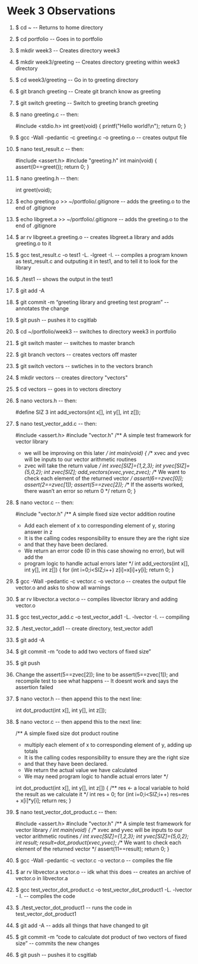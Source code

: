 # Week 3 Observations

1. $ cd ~ -- Returns to home directory

2. $ cd portfolio -- Goes in to portfolio

3. $ mkdir week3 -- Creates directory week3 

4. $ mkdir week3/greeting -- Creates directory greeting within week3 directory

5. $ cd week3/greeting -- Go in to greeting directory

6. $ git branch greeting -- Create git branch know as greeting

7. $ git switch greeting -- Switch to greeting branch greeting

8. $ nano greeting.c -- then:

	#include <stdio.h>
	int greet(void) {
 		printf("Hello world!\n");
 		return 0;
	}

9. $ gcc -Wall -pedantic -c greeting.c -o greeting.o -- creates output file

10. $ nano test_result.c -- then:

	#include <assert.h>
	#include "greeting.h"
	int main(void) {
		assert(0==greet());
		return 0;
	}

11. $ nano greeting.h -- then:

	int greet(void);

12. $ echo greeting.o >> ~/portfolio/.gitignore -- adds the greeting.o to the end of .gitignore

13. $ echo libgreet.a >> ~/portfolio/.gitignore -- adds the greeting.o to the end of .gitignore

14. $ ar rv libgreet.a greeting.o -- creates libgreet.a library and adds greeting.o to it

15. $ gcc test_result.c -o test1 -L. -lgreet -I. -- compiles a program known as test_result.c and outputing it in test1, and to tell it to look for the library

16. $ ./test1 -- shows the output in the test1 

17. $ git add -A

18. $ git commit -m “greeting library and greeting test program” -- annotates the change

19. $ git push -- pushes it to csgitlab

20. $ cd ~/portfolio/week3 -- switches to directory week3 in portfolio

21. $ git switch master -- switches to master branch

22. $ git branch vectors -- creates vectors off master

23. $ git switch vectors -- swtiches in to the vectors branch

24. $ mkdir vectors -- creates directory "vectors"

25. $ cd vectors -- goes in to vectors directory

26. $ nano vectors.h -- then:

	#define SIZ 3
	int add_vectors(int x[], int y[], int z[]);

27. $ nano test_vector_add.c -- then:

	#include <assert.h>
	#include "vector.h"
	/** A simple test framework for vector library
	* we will be improving on this later
	*/
	int main(void) {
	/** xvec and yvec will be inputs to our vector arithmetic routines
	* zvec will take the return value
	*/
		int xvec[SIZ]={1,2,3};
 		int yvec[SIZ]={5,0,2};
 		int zvec[SIZ];
 		add_vectors(xvec,yvec,zvec);
 		/** We want to check each element of the returned vector
 		*/
		assert(6==zvec[0]);
 		assert(2==zvec[1]);
 		assert(5==zvec[2]);
 		/** If the asserts worked, there wasn’t an error so return 0
 		*/
 		return 0;
	}

28. $ nano vector.c -- then:

	#include "vector.h"
	/** A simple fixed size vector addition routine
	* Add each element of x to corresponding element of y, storing answer in z
	* It is the calling codes responsibility to ensure they are the right size
	* and that they have been declared.
	* We return an error code (0 in this case showing no error), but will add the
	* program logic to handle actual errors later
	*/
	int add_vectors(int x[], int y[], int z[]) {
 		for (int i=0;i<SIZ;i++)
 			z[i]=x[i]+y[i];
 		return 0;
}

29. $ gcc -Wall -pedantic -c vector.c -o vector.o -- creates the output file vector.o and asks to show all warnings

30. $ ar rv libvector.a vector.o -- compiles libvector library and adding vector.o

31. $ gcc test_vector_add.c -o test_vector_add1 -L. -lvector -I. -- compiling

32. $ ./test_vector_add1 -- create directory, test_vector add1

33. $ git add -A 

34. $ git commit -m “code to add two vectors of fixed size”

35. $ git push

36. Change the assert(5==zvec[2]); line to be assert(5==zvec[1]); and recompile test to see what happens -- It doesnt work and says the assertion failed

37. $ nano vector.h -- then append this to the next line:

	int dot_product(int x[], int y[], int z[]);

38. $ nano vector.c -- then append this to the next line:

	/** A simple fixed size dot product routine
	* multiply each element of x to corresponding element of y, adding up totals
	* It is the calling codes responsibility to ensure they are the right size
	* and that they have been declared.
	* We return the actual value we have calculated
	* We may need program logic to handle actual errors later
	*/

	int dot_product(int x[], int y[], int z[]) {
 		/** res <- a local variable to hold the result as we calculate it
 		*/
 		int res = 0;
 		for (int i=0;i<SIZ;i++)
 			res=res + x[i]*y[i];
 	return res;
	}

39. $ nano test_vector_dot_product.c -- then:

	#include <assert.h>
	#include "vector.h"
	/** A simple test framework for vector library
	*/
	int main(void) {
	/** xvec and yvec will be inputs to our vector arithmetic routines
	*/
		int xvec[SIZ]={1,2,3};
 		int yvec[SIZ]={5,0,2};
 		int result;
 		result=dot_product(xvec,yvec);
 		/** We want to check each element of the returned vector
 		*/
		assert(11==result);
 		return 0;
	}

40. $ gcc -Wall -pedantic -c vector.c -o vector.o -- compiles the file

41. $ ar rv libvector.a vector.o -- idk what this does -- creates an archive of vector.o in libvector.a

42. $ gcc test_vector_dot_product.c -o test_vector_dot_product1 -L. -lvector - I. -- compiles the code

43. $ ./test_vector_dot_product1 -- runs the code in test_vector_dot_product1

44. $ git add -A -- adds all things that have changed to git

45. $ git commit -m “code to calculate dot product of two vectors of fixed size” -- commits the new changes

46. $ git push -- pushes it to csgitlab
